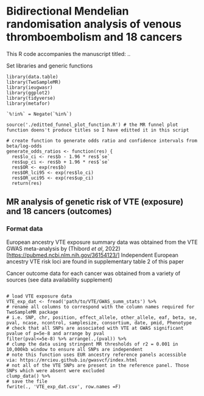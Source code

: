 # Bidirectional Mendelian randomisation analysis of venous thromboembolism and 18 cancers

This R code accompanies the manuscript titled: ..

Set libraries and generic functions

``` r{set_libraries}
library(data.table)
library(TwoSampleMR)
library(ieugwasr)
library(ggplot2)
library(tidyverse)
library(metafor)

`%!in%` = Negate(`%in%`)

source('./editted_funnel_plot_function.R') # the MR funnel plot function doens't produce titles so I have editted it in this script

# create function to generate odds ratio and confidence intervals from beta/log-odds
generate_odds_ratios <- function(res) {
  res$lo_ci <- res$b - 1.96 * res$`se`
  res$up_ci <- res$b + 1.96 * res$`se`
  res$OR <- exp(res$b)
  res$OR_lci95 <- exp(res$lo_ci)
  res$OR_uci95 <- exp(res$up_ci)
  return(res)

```

## MR analysis of genetic risk of VTE (exposure) and 18 cancers (outcomes)

### Format data
European ancestry VTE exposure summary data was obtained from the VTE GWAS meta-analysis by (Thibord _et al_, 2022) [https://pubmed.ncbi.nlm.nih.gov/36154123/]
Independent European ancestry VTE risk loci are found in supplementary table 2 of this paper

Cancer outcome data for each cancer was obtained from a variety of sources (see data availability supplement)

``` r{format_data}

# load VTE exposure data
VTE_exp_dat <- fread('path/to/VTE/GWAS_summ_stats') %>%
# rename all columns to correspond with the column names required for TwoSampleMR package
# i.e. SNP, chr, position, effect_allele, other_allele, eaf, beta, se, pval, ncase, ncontrol, samplesize, consortium, date, pmid, Phenotype
# check that all SNPs are associated with VTE at GWAS significant pvalue of p=5e-8 and arrange by pval
filter(pval<=5e-8) %>% arrange(.,(pval)) %>%
# clump the data using stringent MR thresholds of r2 = 0.001 in 10,000kb window to ensure all SNPs are independent
# note this function uses EUR ancestry reference panels accessible via: https://mrcieu.github.io/gwasvcf/index.html
# not all of the VTE SNPs are present in the reference panel. Those SNPs which were absent were excluded
clump_data() %>%
# save the file
fwrite(., 'VTE_exp_dat.csv', row.names =F)

```
